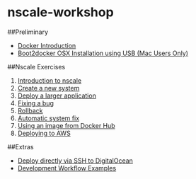 nscale-workshop
===============

##Preliminary
- [Docker Introduction](https://github.com/nearform/nscale-workshop/blob/master/docker-intro.md)
- [Boot2docker OSX Installation using USB (Mac Users Only)](https://github.com/nearform/nscale-workshop/blob/master/boot2docker-osx.md)

##Nscale Exercises
1. [Introduction to nscale](https://github.com/nearform/nscale-workshop/blob/master/nscale-intro.md)
2. [Create a new system](https://github.com/nearform/nscale-workshop/blob/master/ex2.md)
3. [Deploy a larger application](https://github.com/nearform/nscale-workshop/blob/master/ex3.md)
4. [Fixing a bug](https://github.com/nearform/nscale-workshop/blob/master/ex4.md)
5. [Rollback](https://github.com/nearform/nscale-workshop/blob/master/ex5.md)
6. [Automatic system fix](https://github.com/nearform/nscale-workshop/blob/master/ex6.md)
7. [Using an image from Docker Hub](https://github.com/nearform/nscale-workshop/blob/master/ex7.md)
8. [Deploying to AWS](https://github.com/nearform/nscale-workshop/blob/master/ex8.md)

##Extras
- [Deploy directly via SSH to DigitalOcean](https://github.com/nearform/nscale-workshop/blob/master/direct-digitalocean.md)
- [Development Workflow Examples](https://github.com/nearform/nscale-workshop/blob/master/development-workflow.md)

[do-referral]: https://www.digitalocean.com/?refcode=c85081546a8e
